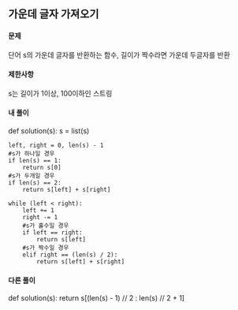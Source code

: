 ## 가운데 글자 가져오기

#### 문제  
단어 s의 가운데 글자를 반환하는 함수, 길이가 짝수라면 가운데 두글자를 반환

#### 제한사항
s는 길이가 1이상, 100이하인 스트링

#### 내 풀이
def solution(s):
    s = list(s)
    
    left, right = 0, len(s) - 1
    #s가 하나일 경우
    if len(s) == 1:
        return s[0]
    #s가 두개일 경우
    if len(s) == 2:
        return s[left] + s[right]
    
    while (left < right):
        left += 1
        right -= 1
        #s가 홀수일 경우
        if left == right:
            return s[left]
        #s가 짝수일 경우
        elif right == (len(s) / 2):
            return s[left] + s[right]

#### 다른 풀이
def solution(s):
    return s[(len(s) - 1) // 2 : len(s) // 2 + 1]

